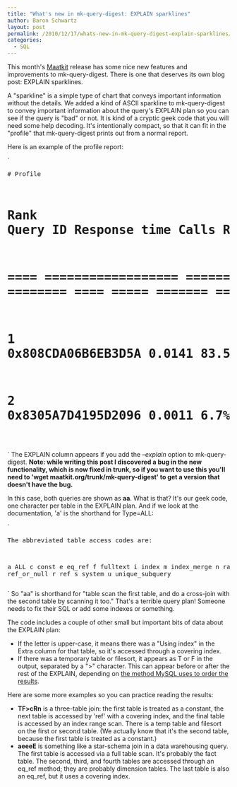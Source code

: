 ```yaml
---
title: "What's new in mk-query-digest: EXPLAIN sparklines"
author: Baron Schwartz
layout: post
permalink: /2010/12/17/whats-new-in-mk-query-digest-explain-sparklines/
categories:
  - SQL
---
```

This month's [Maatkit][1] release has some nice new features and improvements to mk-query-digest. There is one that deserves its own blog post: EXPLAIN sparklines.

A "sparkline" is a simple type of chart that conveys important information without the details. We added a kind of ASCII sparkline to mk-query-digest to convey important information about the query's EXPLAIN plan so you can see if the query is "bad" or not. It is kind of a cryptic geek code that you will need some help decoding. It's intentionally compact, so that it can fit in the "profile" that mk-query-digest prints out from a normal report.

Here is an example of the profile report:

`<pre># Profile
# Rank Query ID           Response time    Calls R/Call   Apdx V/M   EXPLAIN Item
# ==== ================== ================ ===== ======== ==== ===== ======= =====
#    1 0x808CDA06B6EB3D5A     0.0141 83.5%     2   0.0071 1.00  0.00 aa      SELECT test.t
#    2 0x8305A7D4195D2096     0.0011  6.7%     6   0.0002 1.00  0.00 aa      SELECT test.t
</pre>` 
The EXPLAIN column appears if you add the *&#8211;explain* option to mk-query-digest. **Note: while writing this post I discovered a bug in the new functionality, which is now fixed in trunk, so if you want to use this you'll need to 'wget maatkit.org/trunk/mk-query-digest' to get a version that doesn't have the bug.**

In this case, both queries are shown as **aa**. What is that? It's our geek code, one character per table in the EXPLAIN plan. And if we look at the documentation, 'a' is the shorthand for Type=ALL:

`<pre>The abbreviated table access codes are:

  a  ALL
  c  const
  e  eq_ref
  f  fulltext
  i  index
  m  index_merge
  n  range
  o  ref_or_null
  r  ref
  s  system
  u  unique_subquery
</pre>` 
So "aa" is shorthand for "table scan the first table, and do a cross-join with the second table by scanning it too." That's a terrible query plan! Someone needs to fix their SQL or add some indexes or something.

The code includes a couple of other small but important bits of data about the EXPLAIN plan:

*   If the letter is upper-case, it means there was a "Using index" in the Extra column for that table, so it's accessed through a covering index.
*   If there was a temporary table or filesort, it appears as T or F in the output, separated by a ">" character. This can appear before or after the rest of the EXPLAIN, depending on [the method MySQL uses to order the results][2].

Here are some more examples so you can practice reading the results:

*   **TF>cRn** is a three-table join: the first table is treated as a constant, the next table is accessed by 'ref' with a covering index, and the final table is accessed by an index range scan. There is a temp table and filesort on the first or second table. (We actually know that it's the second table, because the first table is treated as a constant.)
*   **aeeeE** is something like a star-schema join in a data warehousing query. The first table is accessed via a full table scan. It's probably the fact table. The second, third, and fourth tables are accessed through an eq\_ref method; they are probably dimension tables. The last table is also an eq\_ref, but it uses a covering index.

 [1]: http://www.maatkit.org/
 [2]: http://s.petrunia.net/blog/?p=24
